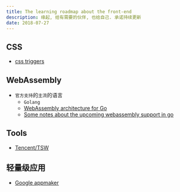```yaml
---
title: The learning roadmap about the front-end
description: 缘起, 给有需要的伙伴, 也给自己. 承诺持续更新
date: 2018-07-27
---
```


## CSS

* [css triggers](https://csstriggers.com)

## WebAssembly

* `官方支持`的`主流`的语言
  - `Golang`
  - [WebAssembly architecture for Go](https://docs.google.com/document/d/131vjr4DH6JFnb-blm_uRdaC0_Nv3OUwjEY5qVCxCup4)
  - [Some notes about the upcoming webassembly support in go](https://blog.owulveryck.info/2018/06/08/some-notes-about-the-upcoming-webassembly-support-in-go.html)

## Tools

- [Tencent/TSW](https://github.com/Tencent/TSW)

## 轻量级应用

- [Google appmaker](https://developers.google.com/appmaker)
